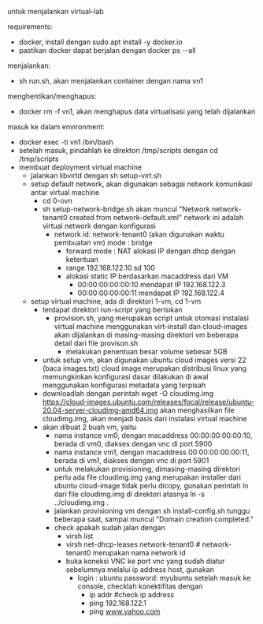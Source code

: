 untuk menjalankan virtual-lab

requirements:
- docker, install dengan sudo apt install -y docker.io
- pastikan docker dapat berjalan dengan docker ps --all

menjalankan:
- sh run.sh, akan menjalankan container dengan nama vn1

menghentikan/menghapus:
- docker rm -f vn1, akan menghapus data virtualisasi yang telah dijalankan

masuk ke dalam environment:
- docker exec -ti vn1 /bin/bash
- setelah masuk, pindahlah ke direktori /tmp/scripts dengan cd /tmp/scripts
- membuat deployment virtual machine
  - jalankan libvirtd dengan sh setup-virt.sh
  - setup default network, akan digunakan sebagai network komunikasi antar virtual machine
    - cd 0-ovn
    - sh setup-network-bridge.sh
      akan muncul "Network network-tenant0 created from network-default.xml"
      network ini adalah virtual network dengan konfigurasi
      * network id: network-tenant0 (akan digunakan waktu pembuatan vm)
	mode : bridge
        - forward mode : NAT
        alokasi IP dengan dhcp dengan ketentuan
        - range 192.168.122.10 sd 100
        - alokasi static IP berdasarkan macaddress dari VM
          - 00:00:00:00:00:10 mendapat IP 192.168.122.3
          - 00:00:00:00:00:11 mendapat IP 192.168.122.4
  - setup virtual machine, ada di direktori 1-vm, cd 1-vm
    - terdapat direktori run-script yang berisikan
      * provision.sh, yang merupakan script untuk otomasi instalasi virtual machine menggunakan virt-install dan cloud-images
        akan dijalankan di masing-masing direktori vm
        beberapa detail dari file provison.sh
        - melakukan penentuan besar volume sebesar 5GB
    - untuk setup vm, akan digunakan ubuntu cloud images versi 22 (baca images.txt)
      cloud image merupakan distribusi linux yang memungkinkan konfigurasi dasar dilakukan di awal menggunakan 
      konfigurasi metadata yang terpisah
    - downloadlah dengan perintah
         wget -O cloudimg.img https://cloud-images.ubuntu.com/releases/focal/release/ubuntu-20.04-server-cloudimg-amd64.img
         akan menghasilkan file cloudimg.img, akan menjadi basis dari instalasi virtual machine
    - akan dibuat 2 buah vm, yaitu
      - nama instance vm0, dengan macaddress 00:00:00:00:00:10, berada di vm0, diakses dengan vnc di port 5900
      - nama instance vm1, dengan macaddress 00:00:00:00:00:11, berada di vm1, diakses dengan vnc di port 5901
      - untuk melakukan provisioning, dimasing-masing direktori perlu ada file cloudimg.img yang merupakan installer dari ubuntu cloud-image
        tidak perlu dicopy, gunakan perintah ln dari file cloudimg.img di direktori atasnya
           ln -s ../cloudimg.img .
      - jalankan provisioning vm dengan sh install-config.sh
        tunggu beberapa saat, sampai muncul "Domain creation completed."
      - check apakah sudah jalan dengan
        - virsh list
        - virsh net-dhcp-leases network-tenant0  # network-tenant0 merupakan nama network id
        - buka koneksi VNC ke port vnc yang sudah diatur sebelumnya melalui ip address host, gunakan
          - login : ubuntu
            password: myubuntu
            setelah masuk ke console, checklah konektifitas dengan
            - ip addr              #check ip address
            - ping 192.168.122.1
            - ping www.yahoo.com
 
    


